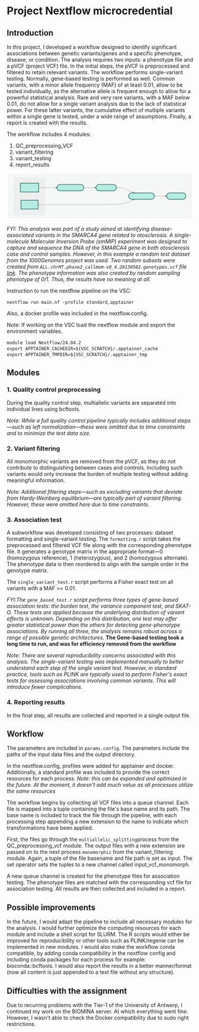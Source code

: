 # Project Nextflow microcredential

## Introduction 

In this project, I developed a workflow designed to identify significant associations between genetic variants/genes and a specific phenotype, disease, or condition. The analysis requires two inputs: a phenotype file and a pVCF (project VCF) file. In the initial steps, the pVCF is preprocessed and filtered to retain relevant variants. The workflow performs single-variant testing. Normally, gene-based testing is performed as well. Common variants, with a minor allele frequency (MAF) of at least 0.01, allow to be tested individually, as the alternative allele is frequent enough to allow for a powerful statistical analysis. Rare and very rare variants, with a MAF below 0.01, do not allow for a single variant analysis due to the lack of statistical power. For these latter variants, the cumulative effect of multiple variants within a single gene is tested, under a wide range of assumptions. Finally, a report is created with the results. 

The workflow includes 4 modules: 
1. QC_preprocessing_VCF
2. variant_filtering
3. variant_testing
4. report_results

![Nextflow workflow DAG](workflow_DAG.svg)

*FYI: This analysis was part of a study aimed at identifying disease-associated variants in the SMARCA4 gene related to otosclerosis. A single-molecule Molecular Inversion Probe (smMIP) experiment was designed to capture and sequence the DNA of the SMARCA4 gene in both otosclerosis case and control samples. However, in this example a random test dataset from the 1000Genomes project was used. Two random subsets were created from `ALL.chrMT.phase3_callmom-v0_4.20130502.genotypes.vcf` file [link](https://ftp.1000genomes.ebi.ac.uk/vol1/ftp/release/20130502/). The phenotype information was also created by random sampling phenotype of 0/1. Thus, the results have no meaning at all.*

Instruction to run the nextflow pipeline on the VSC:
```
nextflow run main.nf -profile standard,apptainer
```
Also, a docker profile was included in the nextflow.config. 

Note: If working on the VSC load the nextflow module and export the environment variables.
```
module load Nextflow/24.04.2
export APPTAINER_CACHEDIR=${VSC_SCRATCH}/.apptainer_cache
export APPTAINER_TMPDIR=${VSC_SCRATCH}/.apptainer_tmp
```

## Modules 

### 1. Quality control preprocessing 
During the quality control step, multiallelic variants are separated into individual lines using bcftools.

*Note: While a full quality control pipeline typically includes additional steps—such as left normalization—these were omitted due to time constraints and to minimize the test data size.*

### 2. Variant filtering 
All monomorphic variants are removed from the pVCF, as they do not contribute to distinguishing between cases and controls. Including such variants would only increase the burden of multiple testing without adding meaningful information.

*Note: Additional filtering steps—such as excluding variants that deviate from Hardy-Weinberg equilibrium—are typically part of variant filtering. However, these were omitted here due to time constraints.* 

### 3. Association test 
A subworkflow was developed consisting of two processes: dataset formatting and single-variant testing.
The `formatting.r` script takes the preprocessed and filtered VCF file along with the corresponding phenotype file. It generates a genotype matrix in the appropriate format—0 (homozygous reference), 1 (heterozygous), and 2 (homozygous alternate). The phenotype data is then reordered to align with the sample order in the genotype matrix.

The `single_variant_test.r` script performs a Fisher exact test on all variants with a MAF >= 0.01. 

*FYI:The `gene_based_test.r` script performs three types of gene-based association tests: the burden test, the variance component test, and SKAT-O. These tests are applied because the underlying distribution of variant effects is unknown. Depending on this distribution, one test may offer greater statistical power than the others for detecting gene-phenotype associations. By running all three, the analysis remains robust across a range of possible genetic architectures.*
**The Gene-based testing took a long time to run, and was for efficiency removed from the workflow**

*Note: There are several reproducibility concerns associated with this analysis. The single-variant testing was implemented manually to better understand each step of the single variant test. However, in standard practice, tools such as PLINK are typically used to perform Fisher's exact tests for assessing associations involving common variants. This will introduce fewer complications.*

### 4. Reporting results
In the final step, all results are collected and reported in a single output file.

## Workflow 

The parameters are included in `params.config`. The parameters include the paths of the input data files and the output directory. 

In the nextflow.config, profiles were added for apptainer and docker. Additionally, a standard profile was included to provide the correct resources for each process. *Note: this can be expanded and optimized in the future. At the moment, it doesn't add much value as all processes utilize the same resources*

The workflow begins by collecting all VCF files into a queue channel. Each file is mapped into a tuple containing the file's base name and its path. The base name is included to track the file through the pipeline, with each processing step appending a new extension to the name to indicate which transformations have been applied.

First, the files go through the `multiallelic_splitting`process from the QC_preprocessing_vcf module. The output files with a new extension are passed on to the next process `monomorphic` from the variant_filtering module. Again, a tuple of the file basename and file path is set as input. The set operator sets the tuples to a new channel called input_vcf_monomorph. 

A new queue channel is created for the phenotype files for association testing. The phenotype files are matched with the corresponding vcf file for association testing. All results are then collected and included in a report.

## Possible improvements 

In the future, I would adapt the pipeline to include all necessary modules for the analysis. I would further optimize the computing resources for each module and include a shell script for SLURM. The R scripts would either be improved for reproducibility or other tools such as PLINK/regenie can be implemented in new modules. I would also make the workflow conda compatible, by adding conda compatibility in the nextflow config and including conda packages for each process for example: bioconda::bcftools. I would also report the results in a better manner/format (now all content is just appended to a text file without any structure). 

## Difficulties with the assignment 

Due to recurring problems with the Tier-1 of the University of Antwerp, I continued my work on the BIOMINA server. At which everything went fine. However, I wasn't able to check the Docker compatibility due to sudo right restrictions. 
